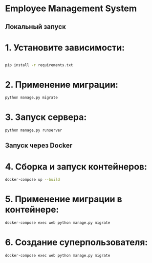 # Employee Management System

## Локальный запуск

# 1. Установите зависимости:
```bash

pip install -r requirements.txt
```

# 2. Применение миграции:
```bash
python manage.py migrate
```

# 3. Запуск сервера:
```bash
python manage.py runserver
```

## Запуск через Docker

# 4. Сборка и запуск контейнеров:
```bash
docker-compose up --build
```

# 5. Применение миграции в контейнере:
```bash
docker-compose exec web python manage.py migrate
```

# 6. Создание суперпользователя:
```bash
docker-compose exec web python manage.py migrate
```
